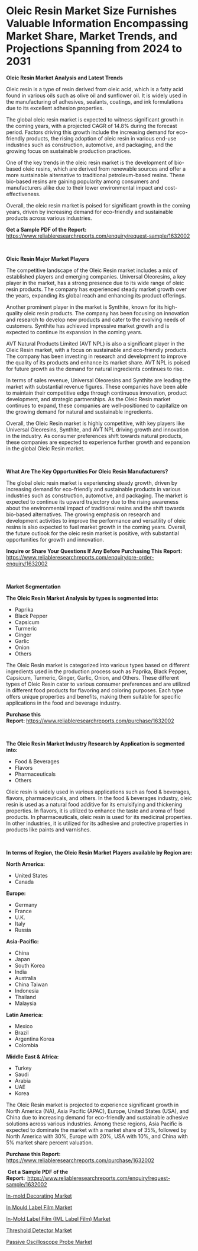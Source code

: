 <p><h1>Oleic Resin Market Size Furnishes Valuable Information Encompassing Market Share, Market Trends, and Projections Spanning from 2024 to 2031</h1></p><p><strong>Oleic Resin Market Analysis and Latest Trends</strong></p>
<p><p>Oleic resin is a type of resin derived from oleic acid, which is a fatty acid found in various oils such as olive oil and sunflower oil. It is widely used in the manufacturing of adhesives, sealants, coatings, and ink formulations due to its excellent adhesion properties.</p><p>The global oleic resin market is expected to witness significant growth in the coming years, with a projected CAGR of 14.8% during the forecast period. Factors driving this growth include the increasing demand for eco-friendly products, the rising adoption of oleic resin in various end-use industries such as construction, automotive, and packaging, and the growing focus on sustainable production practices.</p><p>One of the key trends in the oleic resin market is the development of bio-based oleic resins, which are derived from renewable sources and offer a more sustainable alternative to traditional petroleum-based resins. These bio-based resins are gaining popularity among consumers and manufacturers alike due to their lower environmental impact and cost-effectiveness.</p><p>Overall, the oleic resin market is poised for significant growth in the coming years, driven by increasing demand for eco-friendly and sustainable products across various industries.</p></p>
<p><strong>Get a Sample PDF of the Report:&nbsp;</strong> <a href="https://www.reliableresearchreports.com/enquiry/request-sample/1632002">https://www.reliableresearchreports.com/enquiry/request-sample/1632002</a></p>
<p>&nbsp;</p>
<p><strong>Oleic Resin Major Market Players</strong></p>
<p><p>The competitive landscape of the Oleic Resin market includes a mix of established players and emerging companies. Universal Oleoresins, a key player in the market, has a strong presence due to its wide range of oleic resin products. The company has experienced steady market growth over the years, expanding its global reach and enhancing its product offerings.</p><p>Another prominent player in the market is Synthite, known for its high-quality oleic resin products. The company has been focusing on innovation and research to develop new products and cater to the evolving needs of customers. Synthite has achieved impressive market growth and is expected to continue its expansion in the coming years.</p><p>AVT Natural Products Limited (AVT NPL) is also a significant player in the Oleic Resin market, with a focus on sustainable and eco-friendly products. The company has been investing in research and development to improve the quality of its products and enhance its market share. AVT NPL is poised for future growth as the demand for natural ingredients continues to rise.</p><p>In terms of sales revenue, Universal Oleoresins and Synthite are leading the market with substantial revenue figures. These companies have been able to maintain their competitive edge through continuous innovation, product development, and strategic partnerships. As the Oleic Resin market continues to expand, these companies are well-positioned to capitalize on the growing demand for natural and sustainable ingredients.</p><p>Overall, the Oleic Resin market is highly competitive, with key players like Universal Oleoresins, Synthite, and AVT NPL driving growth and innovation in the industry. As consumer preferences shift towards natural products, these companies are expected to experience further growth and expansion in the global Oleic Resin market.</p></p>
<p>&nbsp;</p>
<p><strong>What Are The Key Opportunities For Oleic Resin Manufacturers?</strong></p>
<p><p>The global oleic resin market is experiencing steady growth, driven by increasing demand for eco-friendly and sustainable products in various industries such as construction, automotive, and packaging. The market is expected to continue its upward trajectory due to the rising awareness about the environmental impact of traditional resins and the shift towards bio-based alternatives. The growing emphasis on research and development activities to improve the performance and versatility of oleic resins is also expected to fuel market growth in the coming years. Overall, the future outlook for the oleic resin market is positive, with substantial opportunities for growth and innovation.</p></p>
<p><strong>Inquire or Share Your Questions If Any Before Purchasing This Report:</strong> <a href="https://www.reliableresearchreports.com/enquiry/pre-order-enquiry/1632002">https://www.reliableresearchreports.com/enquiry/pre-order-enquiry/1632002</a></p>
<p>&nbsp;</p>
<p><strong>Market Segmentation</strong></p>
<p><strong>The Oleic Resin Market Analysis by types is segmented into:</strong></p>
<p><ul><li>Paprika</li><li>Black Pepper</li><li>Capsicum</li><li>Turmeric</li><li>Ginger</li><li>Garlic</li><li>Onion</li><li>Others</li></ul></p>
<p><p>The Oleic Resin market is categorized into various types based on different ingredients used in the production process such as Paprika, Black Pepper, Capsicum, Turmeric, Ginger, Garlic, Onion, and Others. These different types of Oleic Resin cater to various consumer preferences and are utilized in different food products for flavoring and coloring purposes. Each type offers unique properties and benefits, making them suitable for specific applications in the food and beverage industry.</p></p>
<p><strong>Purchase this Report:&nbsp;</strong><a href="https://www.reliableresearchreports.com/purchase/1632002">https://www.reliableresearchreports.com/purchase/1632002</a></p>
<p>&nbsp;</p>
<p><strong>The Oleic Resin Market Industry Research by Application is segmented into:</strong></p>
<p><ul><li>Food & Beverages</li><li>Flavors</li><li>Pharmaceuticals</li><li>Others</li></ul></p>
<p><p>Oleic resin is widely used in various applications such as food & beverages, flavors, pharmaceuticals, and others. In the food & beverages industry, oleic resin is used as a natural food additive for its emulsifying and thickening properties. In flavors, it is utilized to enhance the taste and aroma of food products. In pharmaceuticals, oleic resin is used for its medicinal properties. In other industries, it is utilized for its adhesive and protective properties in products like paints and varnishes.</p></p>
<p>&nbsp;</p>
<p><strong>In terms of Region, the Oleic Resin Market Players available by Region are:</strong></p>
<p>
    <p> <strong> North America: </strong>
        <ul>
            <li>United States</li>
            <li>Canada</li>
        </ul>
        </p> 
    <p> <strong> Europe: </strong>
        <ul>
            <li>Germany</li>
            <li>France</li>
            <li>U.K.</li>
            <li>Italy</li>
            <li>Russia</li>
        </ul>
        </p> 
    <p> <strong> Asia-Pacific: </strong>
        <ul>
            <li>China</li>
            <li>Japan</li>
            <li>South Korea</li>
            <li>India</li>
            <li>Australia</li>
            <li>China Taiwan</li>
            <li>Indonesia</li>
            <li>Thailand</li>
            <li>Malaysia</li>
        </ul>
        </p> 
    <p> <strong> Latin America: </strong>
        <ul>
            <li>Mexico</li>
            <li>Brazil</li>
            <li>Argentina Korea</li>
            <li>Colombia</li>
        </ul>
        </p> 
    <p> <strong> Middle East & Africa: </strong>
        <ul>
            <li>Turkey</li>
            <li>Saudi</li>
            <li>Arabia</li>
            <li>UAE</li>
            <li>Korea</li>
        </ul>
    </p>
    </p>
<p><p>The Oleic Resin market is projected to experience significant growth in North America (NA), Asia Pacific (APAC), Europe, United States (USA), and China due to increasing demand for eco-friendly and sustainable adhesive solutions across various industries. Among these regions, Asia Pacific is expected to dominate the market with a market share of 35%, followed by North America with 30%, Europe with 20%, USA with 10%, and China with 5% market share percent valuation.</p></p>
<p><strong>Purchase this Report: </strong><a href="https://www.reliableresearchreports.com/purchase/1632002">https://www.reliableresearchreports.com/purchase/1632002</a></p>
<p>&nbsp;<strong>Get a Sample PDF of the Report:&nbsp;&nbsp;</strong><a href="https://www.reliableresearchreports.com/enquiry/request-sample/1632002">https://www.reliableresearchreports.com/enquiry/request-sample/1632002</a></p>
<p><strong></strong></p>
<p><p><a href="https://ivy-potential-64b.notion.site/In-mold-Decorating-Market-Provides-a-Comprehensive-Analysis-Including-a-Macro-Overview-of-the-Market-913f9a9f82424f51afb9e2043b7c39e9">In-mold Decorating Market</a></p><p><a href="https://nifty-kite-d51.notion.site/In-Mould-Label-Film-Market-Size-Evaluating-its-Market-Trends-Growth-and-Projections-2024-2031-9fccc23227d74e3393c9701f50c0b1e7">In Mould Label Film Market</a></p><p><a href="https://five-trouble-98a.notion.site/Decoding-the-In-Mold-Label-Film-IML-Label-Film-Market-A-Deep-Dive-into-the-Latest-Market-Trends--e430ca005c644c5fbc2ac0f96487d7f7">In-Mold Label Film (IML Label Film) Market</a></p><p><a href="https://view.publitas.com/reportprime-1/threshold-detector-market-provides-a-comprehensive-analysis-including-a-macro-overview-of-the-market-as-well-as-micro-details-such-as-market-size-and-competitive-landscape/">Threshold Detector Market</a></p><p><a href="https://view.publitas.com/reportprime-1/passive-oscilloscope-probe-market-size-global-industry-overview-market-segmentation-and-forecast-2024-to-2031/">Passive Oscilloscope Probe Market</a></p></p>